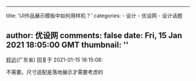 
---
title: 'UI作品展示模板中如何用样机？'
categories: 
    - 设计
    - 优设网
    - 设计话题

author: 优设网
comments: false
date: Fri, 15 Jan 2021 18:05:00 GMT
thumbnail: ''
---

<div>   
<div><a href="https://www.uisdc.com/author/cyrotel">程远</a>(广东省) 回复于 2021-01-15 18:15:08: <p>不需要。尺寸适配是落地展示才需要考虑的</p></div>  
</div>
            